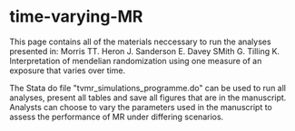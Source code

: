 # time-varying-MR

This page contains all of the materials neccessary to run the analyses presented in: Morris TT. Heron J. Sanderson E. Davey SMith G. Tilling K. Interpretation of mendelian randomization using one measure of an exposure that varies over time. 

The Stata do file "tvmr_simulations_programme.do" can be used to run all analyses, present all tables and save all figures that are in the manuscript. Analysts can choose to vary the parameters used in the manuscript to assess the performance of MR under differing scenarios. 
